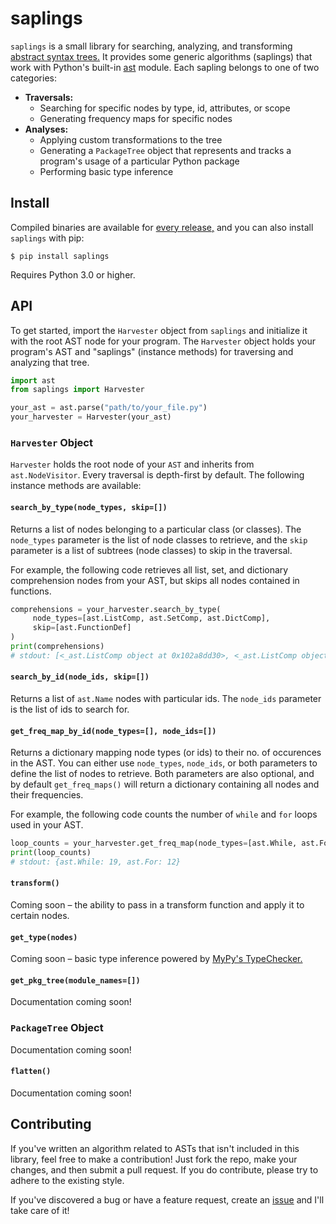 # saplings

`saplings` is a small library for searching, analyzing, and transforming [abstract syntax trees.](https://en.wikipedia.org/wiki/Abstract_syntax_tree) It provides some generic algorithms (saplings) that work with Python's built-in [ast](https://docs.python.org/3/library/ast.html) module. Each sapling belongs to one of two categories:
* __Traversals:__ 
  * Searching for specific nodes by type, id, attributes, or scope
  * Generating frequency maps for specific nodes
* __Analyses:__ 
  * Applying custom transformations to the tree
  * Generating a `PackageTree` object that represents and tracks a program's usage of a particular Python package
  * Performing basic type inference

## Install

Compiled binaries are available for [every release,](https://github.com/shobrook/saplings/releases) and you can also install `saplings` with pip:

`$ pip install saplings`

Requires Python 3.0 or higher.

## API

To get started, import the `Harvester` object from `saplings` and initialize it with the root AST node for your program. The `Harvester` object holds your program's AST and "saplings" (instance methods) for traversing and analyzing that tree. 

```python
import ast
from saplings import Harvester

your_ast = ast.parse("path/to/your_file.py")
your_harvester = Harvester(your_ast)
```

### `Harvester` Object

`Harvester` holds the root node of your `AST` and inherits from `ast.NodeVisitor`. Every traversal is depth-first by default. The following instance methods are available:

#### `search_by_type(node_types, skip=[])`

Returns a list of nodes belonging to a particular class (or classes). The `node_types` parameter is the list of node classes to retrieve, and the `skip` parameter is a list of subtrees (node classes) to skip in the traversal.

For example, the following code retrieves all list, set, and dictionary comprehension nodes from your AST, but skips all nodes contained in functions.

```python
comprehensions = your_harvester.search_by_type(
     node_types=[ast.ListComp, ast.SetComp, ast.DictComp], 
     skip=[ast.FunctionDef]
)
print(comprehensions)
# stdout: [<_ast.ListComp object at 0x102a8dd30>, <_ast.ListComp object at 0x102b1a128>, <_ast.DictComp object at 0x102c2b142>]
```

#### `search_by_id(node_ids, skip=[])`

Returns a list of `ast.Name` nodes with particular ids. The `node_ids` parameter is the list of ids to search for. 

#### `get_freq_map_by_id(node_types=[], node_ids=[])`

Returns a dictionary mapping node types (or ids) to their no. of occurences in the AST. You can either use `node_types`, `node_ids`, or both parameters to define the list of nodes to retrieve. Both parameters are also optional, and by default `get_freq_maps()` will return a dictionary containing all nodes and their frequencies.

For example, the following code counts the number of `while` and `for` loops used in your AST.

```python
loop_counts = your_harvester.get_freq_map(node_types=[ast.While, ast.For])
print(loop_counts)
# stdout: {ast.While: 19, ast.For: 12}
```

#### `transform()`

Coming soon – the ability to pass in a transform function and apply it to certain nodes.

#### `get_type(nodes)`

Coming soon – basic type inference powered by [MyPy's TypeChecker.](https://github.com/python/mypy/blob/master/mypy/checker.py)

#### `get_pkg_tree(module_names=[])`

Documentation coming soon!
<!--(See below for more details)-->

### `PackageTree` Object

Documentation coming soon!

#### `flatten()`

Documentation coming soon!
<!--- flatten() instance method-->

## Contributing

If you've written an algorithm related to ASTs that isn't included in this library, feel free to make a contribution! Just fork the repo, make your changes, and then submit a pull request. If you do contribute, please try to adhere to the existing style. <!--Give actual instructions for where in the file you should contribute-->

If you've discovered a bug or have a feature request, create an [issue](https://github.com/shobrook/saplings/issues/new) and I'll take care of it!
